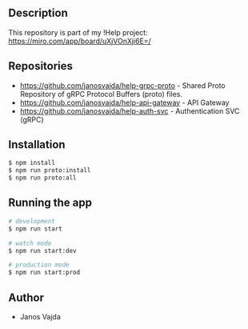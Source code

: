 ## Description

This repository is part of my !Help project:  https://miro.com/app/board/uXjVOnXji6E=/

## Repositories

- https://github.com/janosvajda/help-grpc-proto - Shared Proto Repository of gRPC Protocol Buffers (proto) files.
- https://github.com/janosvajda/help-api-gateway - API Gateway
- https://github.com/janosvajda/help-auth-svc - Authentication SVC (gRPC)

## Installation

```bash
$ npm install
$ npm run proto:install
$ npm run proto:all
```

## Running the app

```bash
# development
$ npm run start

# watch mode
$ npm run start:dev

# production mode
$ npm run start:prod
```


## Author

- Janos Vajda
